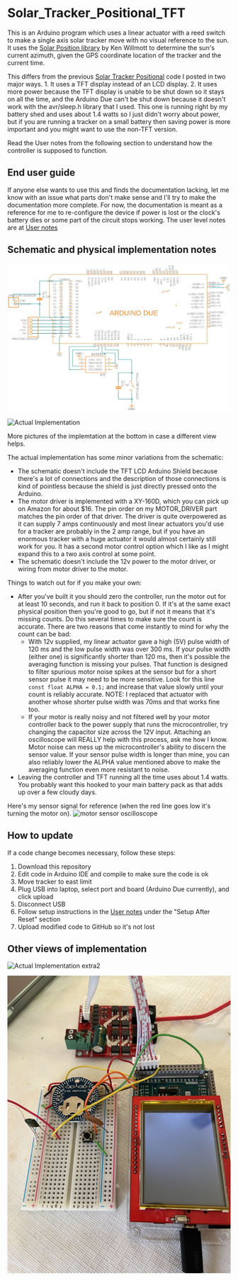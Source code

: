 # Solar_Tracker_Positional_TFT

This is an Arduino program which uses a linear actuator with a reed switch to make a single axis solar tracker move with no visual reference to the sun.  It uses the [Solar Position library](https://github.com/KenWillmott/SolarPosition) by Ken Willmott to determine the sun's current azimuth, given the GPS coordinate location of the tracker and the current time.

This differs from the previous [Solar Tracker Positional](https://github.com/jpangburn/Solar_Tracker_Positional) code I posted in two major ways. 1. It uses a TFT display instead of an LCD display. 2. It uses more power because the TFT display is unable to be shut down so it stays on all the time, and the Arduino Due can't be shut down because it doesn't work with the avr/sleep.h library that I used.  This one is running right by my battery shed and uses about 1.4 watts so I just didn't worry about power, but if you are running a tracker on a small battery then saving power is more important and you might want to use the non-TFT version.

Read the User notes from the following section to understand how the controller is supposed to function.

## End user guide

If anyone else wants to use this and finds the documentation lacking, let me know with an issue what parts don't make sense and I'll try to make the documentation more complete.  For now, the documentation is meant as a reference for me to re-configure the device if power is lost or the clock's battery dies or some part of the circuit stops working.  The user level notes are at [User notes](https://jpangburn.github.io/solartrackertft/)

## Schematic and physical implementation notes

![Schematic](schematic.jpg)

![Actual Implementation](implementation1.jpg)

More pictures of the implemtation at the bottom in case a different view helps.

The actual implementation has some minor variations from the schematic:

- The schematic doesn't include the TFT LCD Arduino Shield because there's a lot of connections and the description of those connections is kind of pointless because the shield is just directly pressed onto the Arduino.
- The motor driver is implemented with a XY-160D, which you can pick up on Amazon for about $16.  The pin order on my MOTOR_DRIVER part matches the pin order of that driver.  The driver is quite overpowered as it can supply 7 amps continuously and most linear actuators you'd use for a tracker are probably in the 2 amp range, but if you have an enormous tracker with a huge actuator it would almost certainly still work for you.  It has a second motor control option which I like as I might expand this to a two axis control at some point.
- The schematic doesn't include the 12v power to the motor driver, or wiring from motor driver to the motor. 

Things to watch out for if you make your own:

-  After you've built it you should zero the controller, run the motor out for at least 10 seconds, and run it back to position 0.  If it's at the same exact physical position then you're good to go, but if not it means that it's missing counts.  Do this several times to make sure the count is accurate.  There are two reasons that come instantly to mind for why the count can be bad:
   - With 12v supplied, my linear actuator gave a high (5V) pulse width of 120 ms and the low pulse width was over 300 ms.  If your pulse width (either one) is significantly shorter than 120 ms, then it's possible the averaging function is missing your pulses.  That function is designed to filter spurious motor noise spikes at the sensor but for a short sensor pulse it may need to be more sensitive.  Look for this line `const float ALPHA = 0.1;` and increase that value slowly until your count is reliably accurate.  NOTE: I replaced that actuator with another whose shorter pulse width was 70ms and that works fine too.
   - If your motor is really noisy and not filtered well by your motor controller back to the power supply that runs the microcontroller, try changing the capacitor size across the 12V input.  Attaching an oscilloscope will REALLY help with this process, ask me how I know.  Motor noise can mess up the microcontroller's ability to discern the sensor value.  If your sensor pulse width is longer than mine, you can also reliably lower the ALPHA value mentioned above to make the averaging function even more resistant to noise.
- Leaving the controller and TFT running all the time uses about 1.4 watts.  You probably want this hooked to your main battery pack as that adds up over a few cloudy days.

Here's my sensor signal for reference (when the red line goes low it's turning the motor on).
![motor sensor oscilloscope](motor_sensor_scope.png)
## How to update

If a code change becomes necessary, follow these steps:

1. Download this repository
2. Edit code in Arduino IDE and compile to make sure the code is ok
3. Move tracker to east limit
4. Plug USB into laptop, select port and board (Arduino Due currently), and click upload
5. Disconnect USB
6. Follow setup instructions in the [User notes](https://jpangburn.github.io/solartrackertft/) under the "Setup After Reset" section
7. Upload modified code to GitHub so it's not lost

## Other views of implementation

![Actual Implementation extra2](implementation2.jpg)

![Actual Implementation extra3](implementation3.jpg)